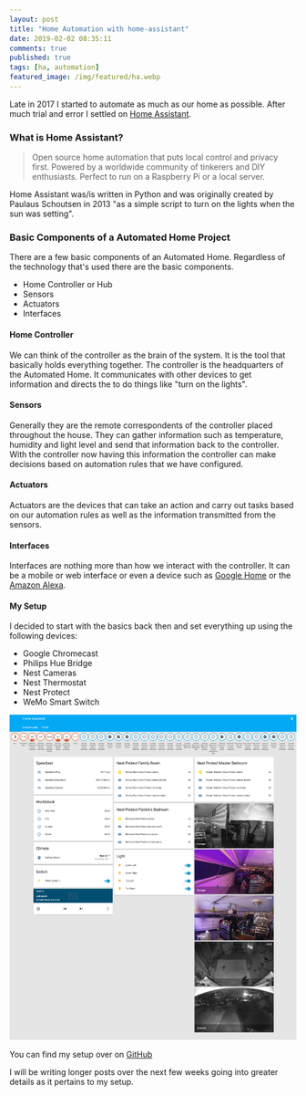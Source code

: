 ```yaml
---
layout: post
title: "Home Automation with home-assistant"
date: 2019-02-02 08:35:11
comments: true
published: true
tags: [ha, automation]
featured_image: /img/featured/ha.webp
---
```


Late in 2017 I started to automate as much as our home as possible. After much trial and error I settled on [Home Assistant](https://www.home-assistant.io).

### What is Home Assistant?

> Open source home automation that puts local control and privacy first. Powered by a worldwide community of tinkerers and DIY enthusiasts. Perfect to run on a Raspberry Pi or a local server.

Home Assistant was/is written in Python and was originally created by Paulaus Schoutsen in 2013 "as a simple script to turn on the lights when the sun was setting".

### Basic Components of a Automated Home Project

There are a few basic components of an Automated Home. Regardless of the technology that's used there are the basic components.

- Home Controller or Hub
- Sensors
- Actuators
- Interfaces

#### Home Controller

We can think of the controller as the brain of the system. It is the tool that basically holds everything together. The controller is the headquarters of the Automated Home. It communicates with other devices to get information and directs the to do things like "turn on the lights".

#### Sensors

Generally they are the remote correspondents of the controller placed throughout the house. They can gather information such as temperature, humidity and light level and send that information back to the controller. With the controller now having this information the controller can make decisions based on automation rules that we have configured.

#### Actuators

Actuators are the devices that can take an action and carry out tasks based on our automation rules as well as the information transmitted from the sensors.

#### Interfaces

Interfaces are nothing more than how we interact with the controller. It can be a mobile or web interface or even a device such as [Google Home](https://store.google.com/us/product/google_home?hl=en-US) or the [Amazon Alexa](https://www.amazon.com/Amazon-Echo-And-Alexa-Devices/b?ie=UTF8&node=9818047011).

#### My Setup

I decided to start with the basics back then and set everything up using the following devices:

- Google Chromecast
- Philips Hue Bridge
- Nest Cameras
- Nest Thermostat
- Nest Protect
- WeMo Smart Switch

![alt text](/images/ha-screenshot.png "HA Setup")

You can find my setup over on [GitHub](https://github.com/fusion94/home-assistant)

I will be writing longer posts over the next few weeks going into greater details as it pertains to my setup.
